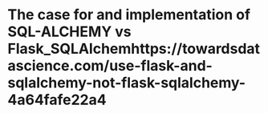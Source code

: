 

# The case for and implementation of SQL-ALCHEMY vs Flask_SQLAlchemhttps://towardsdatascience.com/use-flask-and-sqlalchemy-not-flask-sqlalchemy-4a64fafe22a4
